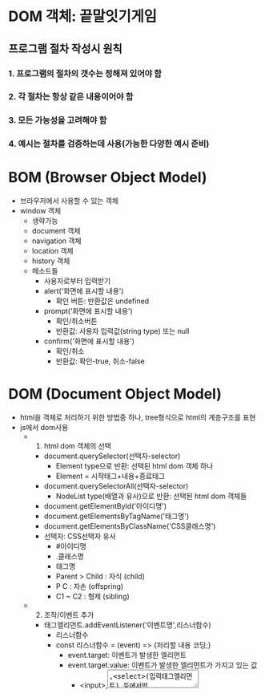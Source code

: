# DOM 객체: 끝말잇기게임
## 프로그램 절차 작성시 원칙
### 1. 프로그램의 절차의 갯수는 정해져 있어야 함
### 2. 각 절차는 항상 같은 내용이어야 함
### 3. 모든 가능성을 고려해야 함
### 4. 예시는 절차를 검증하는데 사용(가능한 다양한 예시 준비)


# BOM (Browser Object Model)
- 브라우저에서 사용할 수 있는 객체 
- window 객체
  - 생략가능
  - document 객체
  - navigation 객체
  - location 객체
  - history 객체
  - 메소드들
    - 사용자로부터 입력받기
    * alert('화면에 표시할 내용')
      * 확인 버튼: 반환값은 undefined
    * prompt('화면에 표시할 내용')
      * 확인/취소버튼
      * 반환값: 사용자 입력값(string type) 또는 null
    * confirm('화면에 표시할 내용')
      * 확인/취소
      * 반환값: 확인-true, 취소-false

# DOM (Document Object Model)
- html을 객체로 처리하기 위한 방법중 하나, tree형식으로 html의 계층구조를 표현
- js에서 dom사용
  - 1. html dom 객체의 선택
    - document.querySelector(선택자-selector)
      - Element type으로 반환: 선택된 html dom 객체 하나
      - Element = 시작태그+내용+종료태그
    - document.querySelectorAll(선택자-selector)
      - NodeList type(배열과 유사)으로 반환: 선택된 html dom 객체들
    - document.getElementById('아이디명')
    - document.getElementsByTagName('태그명')
    - document.getElementsByClassName('CSS클래스명')
    - 선택자: CSS선택자 유사
      - #아이디명
      - .클래스명
      - 태그명
      - Parent > Child : 자식 (child)
      - P C   : 자손 (offspring)
      - C1 ~ C2 : 형제 (sibling)
  - 2. 조작/이벤트 추가
    - 태그엘리먼트.addEventListener('이벤트명',리스너함수)
      - 리스너함수
      - const 리스너함수 = (event) => {처리할 내용 코딩;}
        - event.target: 이벤트가 발생한 엘리먼트
        - event.target.value: 이벤트가 발생한 엘리먼트가 가지고 있는 값   
        	- \<input>,<textarea>,<select>(입력태그엘리먼트) 등에서만 사용가능    
        - \<input>,<textarea>,<select>외의 태그들에서 값은?    
          - 태그엘리먼트.textContent
          - 태그엘리먼트.innerText
          - 태그엘리먼트.innerHTML
      - const 리스너함수 = event => {처리할 내용 코딩;}
  - 3. 반영
    - 태그엘리먼트.appendChild(추가할태그엘리먼트)
  - 입력태그엘리먼트.focus()
    - 해당하는 입력창에 포커스를 부여
    - 반대로 입력태그엘리먼트.blur() : 포커스 해제

* html 입력: Emmet기능 익히기   
  * https://www.hanl.tech/blog/emmet-단축키-및-트릭-9가지/   
  
* web application의 소스구성
  - html  
    - 화면에 나타날 요소(element)
  - css
    - 요소의 디자인
  - js   
    - 요소들의 움직임(프로그램의 작동)

* 엘리먼트의 내용 사용(읽기/쓰기)
  - textContent
    - 엘리먼트의 내용의 문자열, 화면에 표시되는 모든 문자열
  - innerHTML
    - 엘리먼트 내용중에 html 태그 활용 가능
  - innerText
    - 엘리먼트 내용중에 text 활용 가능
    - html 태그는 단순 문자열로 인식

* 문자열
  - 문자의 (나)열: 배열과 유사
  - 문자열 라이브러리도 다양함
  - 속성: length - 문자열의 길이
  - 메서드들 조사 필요
  - 문자열의 맨처음, 맨마지막
    - 0 : 맨처음
    - 문자열.length-1: 맨마지막